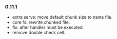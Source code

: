 ### 0.11.1

- extra serve: move default chunk size to name file.
- core fs: rewrite chunked file.
- fix: after handler must be executed.
- remove double check cell.